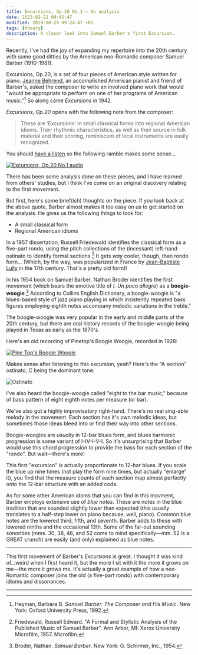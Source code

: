 ```yaml
---
title: Excursions, Op.20 No.1 — An analysis
date: 2023-02-22 09:45:47
modified: 2019-08-29 09:24:47 +0s
tags: [theory]
description: A closer look into Samuel Barber's first Excursion.
---
```


Recently, I've had the joy of expanding my repertoire into the 20th century with some good ditties by the American neo-Romantic composer Samuel Barber (1910-1981). 

Excursions, Op.20, is a set of four pieces of American style written for piano. [Jeanne Behrend](https://en.wikipedia.org/wiki/Jeanne_Behrend), an accomplished American pianist and friend of Barber's, asked the composer to write an involved piano work that would "would be appropriate to perform on one of her programs of American music."[^1] So along came _Excursions_ in 1942.

_Excursions, Op.20_ opens with the following note from the composer:
> These are ‘Excursions’ in small classical forms into regional American idioms. Their rhythmic characteristics, as well as their source in folk material and their scoring, reminiscent of local instruments are easily recognized.

You should [have a listen](https://youtu.be/ZDatkOhDaVo) so the following ramble makes some sense...

[![Excursions, Op.20 No.1 audio](https://img.youtube.com/vi/ZDatkOhDaVo/0.jpg)](https://youtu.be/ZDatkOhDaVo)

There has been some analysis done on these pieces, and I have learned from others' studies, but I think I've come on an original discovery relating to the first movement.

But first, here's some brief(ish) thoughts on the piece. If you look back at the above quote, Barber almost makes it too easy on us to get started on the analysis. He gives us the following things to look for:
* A small classical form
* Regional American idioms

In a 1957 dissertation, Russell Friedewald identifies the classical form as a five-part rondo, using the pitch collections of the (incessant) left-hand ostinato to identify formal sections.[^3] It gets _way_ cooler, though, than rondo form... (Which, by the way, was popularized in France by [Jean-Baptiste Lully](https://en.wikipedia.org/wiki/Jean-Baptiste_Lully) in the 17th century. That's a pretty old form!)

In his 1954 book on Samuel Barber, Nathan Broder identifies the first movement (which bears the emotive title of _I. Un poco allegro_) as a **boogie-woogie**.[^2] According to Collins English Dictionary, a boogie-woogie is "a blues-based style of jazz piano playing in which insistently repeated bass figures employing eighth notes accompany melodic variations in the treble."

The boogie-woogie was very popular in the early and middle parts of the 20th century, but there are oral history records of the boogie-woogie being played in Texas as early as the 1870's.

Here's an old recording of Pinetop's Boogie Woogie, recorded in 1928:

[![Pine Top's Boogie Woogie](https://www.img.youtube.com/vi/K6dPdfXZVI8/0.jpg)](https://www.youtu.be/K6dPdfXZVI8)

Makes sense after listening to this excursion, yeah? Here's the "A section" ostinato, C being the dominant tone:

![Ostinato](https://jonahlosh.com/_posts/2023-02-22-barber-excursion-no1/ostinato.png)

I've also heard the boogie-woogie called "eight to the bar music," because of bass pattern of eight eighth notes per measure (or bar). 

We've also got a highly improvisatory right-hand. There's no real sing-able melody in the movement. Each section has it's own melodic ideas, but sometimes those ideas bleed into or find their way into other sections.

Boogie-woogies are _usually_ in 12-bar blues form, and blues harmonic progression is some variant of I-IV-I-V-I. So it's unsurprising that Barber would use this chord progression to provide the bass for each section of the "rondo". But wait—there's more!

This first "excursion" is actually proportionate to 12-bar blues. If you scale the blue up nine times (not play the form nine times, but actually "enlarge" it), you find that the measure counts of each section map almost perfectly onto the 12-bar structure with an added coda.

As for some other American idoms that you can find in this movment, Barber employs extensive use of _blue notes_. These are notes in the blue tradition that are sounded slightly lower than expected (this usually translates to a half-step lower on piano because, well, piano). Common blue notes are the lowered third, fifth, and seventh. Barber adds to these with lowered ninths and the occasional 13th. Some of the far-out sounding sonorities (mms. 30, 38, 46, and 52 come to mind specifically—mm. 52 is a GREAT crunch) are easily (and only) explained as blue notes.

<hr>

This first movement of Barber's _Excursions_ is great. I thought it was kind of...weird when I first heard it, but the more I sit with it the more it grows on me—the more it grows me. It's actually a great example of how a neo-Romantic composer joins the old (a five-part rondo) with contemporary idioms and dissonances.

<hr>

[^1]: Heyman, Barbara B. _Samuel Barber: The Composer and His Music_. New York: Oxford University Press, 1992.
[^2]: Broder, Nathan. _Samuel Barber_. New York: G. Schirmer, Inc., 1954.
[^3]: Friedewald, Russell Edward. "A Formal and Stylistic Analysis of the Published Music of Samuel Barber". Ann Arbor, MI: Xerox University Microfilm, 1957. Microfilm.
